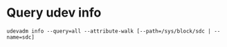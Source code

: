 Query udev info
===
```shell
udevadm info --query=all --attribute-walk [--path=/sys/block/sdc | --name=sdc]
```



